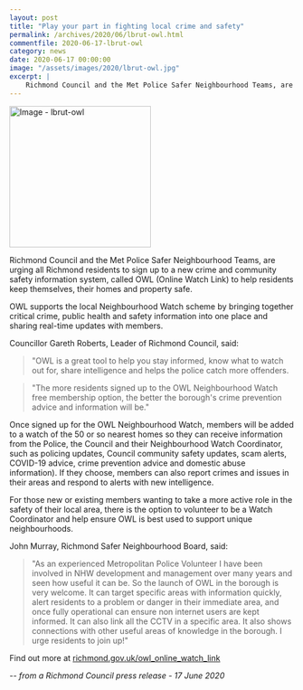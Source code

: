 ```yaml
---
layout: post
title: "Play your part in fighting local crime and safety"
permalink: /archives/2020/06/lbrut-owl.html
commentfile: 2020-06-17-lbrut-owl
category: news
date: 2020-06-17 00:00:00
image: "/assets/images/2020/lbrut-owl.jpg"
excerpt: |
    Richmond Council and the Met Police Safer Neighbourhood Teams, are urging all Richmond residents to sign up to a new crime and community safety information system, called OWL (Online Watch Link) to help residents keep themselves, their homes and property safe.
---
```

<a href="/assets/images/2020/lbrut-owl.jpg" title="Click for a larger image"><img src="/assets/images/2020/lbrut-owl-thumb.jpg" width="250" alt="Image - lbrut-owl"  class="photo right"/></a>

Richmond Council and the Met Police Safer Neighbourhood Teams, are urging all Richmond residents to sign up to a new crime and community safety information system, called OWL (Online Watch Link) to help residents keep themselves, their homes and property safe.

OWL supports the local Neighbourhood Watch scheme by bringing together critical crime, public health and safety information into one place and sharing real-time updates with members.

Councillor Gareth Roberts, Leader of Richmond Council, said:

> "OWL is a great tool to help you stay informed, know what to watch out for, share intelligence and helps the police catch more offenders.

> "The more residents signed up to the OWL Neighbourhood Watch free membership option, the better the borough's crime prevention advice and information will be."

Once signed up for the OWL Neighbourhood Watch, members will be added to a watch of the 50 or so nearest homes so they can receive information from the Police, the Council and their Neighbourhood Watch Coordinator, such as policing updates, Council community safety updates, scam alerts, COVID-19 advice, crime prevention advice and domestic abuse information). If they choose, members can also report crimes and issues in their areas and respond to alerts with new intelligence.

For those new or existing members wanting to take a more active role in the safety of their local area, there is the option to volunteer to be a Watch Coordinator and help ensure OWL is best used to support unique neighbourhoods.

John Murray, Richmond Safer Neighbourhood Board, said:

> "As an experienced Metropolitan Police Volunteer I have been involved in NHW development and management over many years and seen how useful it can be. So the launch of OWL in the borough is very welcome. It can target specific areas with information quickly, alert residents to a problem or danger in their immediate area, and once fully operational can ensure non internet users are kept informed. It can also link all the CCTV in a specific area. It also shows connections with other useful areas of knowledge in the borough. I urge residents to join up!"

Find out more at [richmond.gov.uk/owl_online_watch_link](https://richmond.gov.uk/owl_online_watch_link)

<cite>-- from a Richmond Council press release - 17 June 2020</cite>
